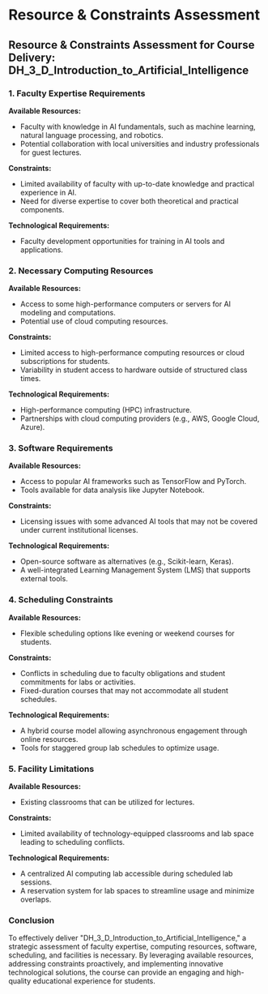 Resource & Constraints Assessment
=================================

## Resource & Constraints Assessment for Course Delivery: DH_3_D_Introduction_to_Artificial_Intelligence

### 1. Faculty Expertise Requirements
**Available Resources:**
- Faculty with knowledge in AI fundamentals, such as machine learning, natural language processing, and robotics.
- Potential collaboration with local universities and industry professionals for guest lectures.
  
**Constraints:**
- Limited availability of faculty with up-to-date knowledge and practical experience in AI.
- Need for diverse expertise to cover both theoretical and practical components.

**Technological Requirements:**
- Faculty development opportunities for training in AI tools and applications.

### 2. Necessary Computing Resources
**Available Resources:**
- Access to some high-performance computers or servers for AI modeling and computations.
- Potential use of cloud computing resources.

**Constraints:**
- Limited access to high-performance computing resources or cloud subscriptions for students.
- Variability in student access to hardware outside of structured class times.

**Technological Requirements:**
- High-performance computing (HPC) infrastructure.
- Partnerships with cloud computing providers (e.g., AWS, Google Cloud, Azure).

### 3. Software Requirements
**Available Resources:**
- Access to popular AI frameworks such as TensorFlow and PyTorch.
- Tools available for data analysis like Jupyter Notebook.

**Constraints:**
- Licensing issues with some advanced AI tools that may not be covered under current institutional licenses.

**Technological Requirements:**
- Open-source software as alternatives (e.g., Scikit-learn, Keras).
- A well-integrated Learning Management System (LMS) that supports external tools.

### 4. Scheduling Constraints
**Available Resources:**
- Flexible scheduling options like evening or weekend courses for students.

**Constraints:**
- Conflicts in scheduling due to faculty obligations and student commitments for labs or activities.
- Fixed-duration courses that may not accommodate all student schedules.

**Technological Requirements:**
- A hybrid course model allowing asynchronous engagement through online resources.
- Tools for staggered group lab schedules to optimize usage.

### 5. Facility Limitations
**Available Resources:**
- Existing classrooms that can be utilized for lectures.

**Constraints:**
- Limited availability of technology-equipped classrooms and lab space leading to scheduling conflicts.

**Technological Requirements:**
- A centralized AI computing lab accessible during scheduled lab sessions.
- A reservation system for lab spaces to streamline usage and minimize overlaps.

### Conclusion
To effectively deliver "DH_3_D_Introduction_to_Artificial_Intelligence," a strategic assessment of faculty expertise, computing resources, software, scheduling, and facilities is necessary. By leveraging available resources, addressing constraints proactively, and implementing innovative technological solutions, the course can provide an engaging and high-quality educational experience for students.